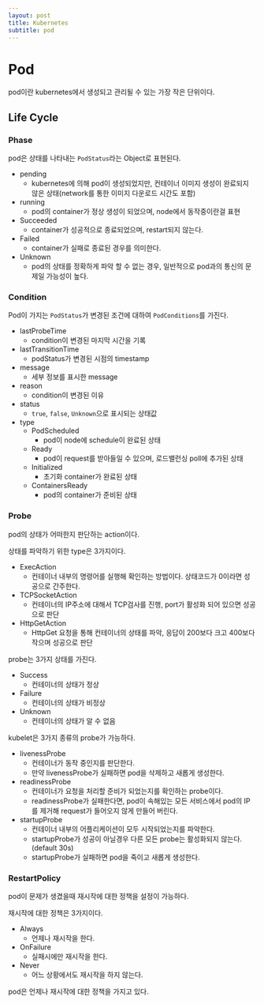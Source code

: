 ```yaml
---
layout: post
title: Kubernetes
subtitle: pod
---
```

# Pod
pod이란 kubernetes에서 생성되고 관리될 수 있는 가장 작은 단위이다.

## Life Cycle

### Phase
pod은 상태를 나타내는 `PodStatus`라는 Object로 표현된다.

- pending
    - kubernetes에 의해 pod이 생성되었지만, 컨테이너 이미지 생성이 완료되지 않은 상태(network를 통한 이미지 다운로드 시간도 포함)
- running
    - pod의 container가 정상 생성이 되었으며, node에서 동작중이란걸 표현
- Succeeded
    - container가 성공적으로 종료되었으며, restart되지 않는다.
- Failed
    - container가 실패로 종료된 경우를 의미한다.
- Unknown
    - pod의 상태를 정확하게 파악 할 수 없는 경우, 일반적으로 pod과의 통신의 문제일 가능성이 높다.
    
### Condition
Pod이 가지는 `PodStatus`가 변경된 조건에 대하여 `PodConditions`를 가진다.
- lastProbeTime
    - condition이 변경된 마지막 시간을 기록
- lastTransitionTime
    - podStatus가 변경된 시점의 timestamp
- message
    - 세부 정보를 표시한 message
- reason
    - condition이 변경된 이유 
- status
    - `true`, `false`, `Unknown`으로 표시되는 상태값
- type
    - PodScheduled
        - pod이 node에 schedule이 완료된 상태
    - Ready
        - pod이 request를 받아들일 수 있으며, 로드밸런싱 poll에 추가된 상태
    - Initialized
        - 초기화 container가 완료된 상태
    - ContainersReady
        - pod의 container가 준비된 상태

### Probe
pod의 상태가 어떠한지 판단하는 action이다.

상태를 파악하기 위한 type은 3가지이다. 
- ExecAction
    - 컨테이너 내부의 명령어를 실행해 확인하는 방법이다. 상태코드가 0이라면 성공으로 간주한다.
- TCPSocketAction
    - 컨테이너의 IP주소에 대해서 TCP검사를 진행, port가 활성화 되어 있으면 성공으로 판단
- HttpGetAction
    - HttpGet 요청을 통해 컨테이너의 상태를 파악, 응답이 200보다 크고 400보다 작으며 성공으로 판단
    
probe는 3가지 상태를 가진다.
- Success
    - 컨테이너의 상태가 정상
- Failure
    - 컨테이너의 상태가 비정상
- Unknown
    - 컨테이너의 상태가 알 수 없음
    
kubelet은 3가지 종류의 probe가 가능하다.
- livenessProbe
    - 컨테이너가 동작 중인지를 판단한다.
    - 만약 livenessProbe가 실패하면 pod을 삭제하고 새롭게 생성한다.
- readinessProbe
    - 컨테이너가 요청을 처리할 준비가 되었는지를 확인하는 probe이다.
    - readinessProbe가 실패한다면, pod이 속해있는 모든 서비스에서 pod의 IP를 제거해 request가 들어오지 않게 만들어 버린다.
- startupProbe
    - 컨테이너 내부의 어플리케이션이 모두 시작되었는지를 파악한다.
    - startupProbe가 성공이 아닐경우 다른 모든 probe는 활성화되지 않는다.(default 30s)
    - startupProbe가 실패하면 pod을 죽이고 새롭게 생성한다.
    
### RestartPolicy
pod이 문제가 생겼을때 재시작에 대한 정책을 설정이 가능하다.

재시작에 대한 정책은 3가지이다. 
- Always
    - 언제나 재시작을 한다.
- OnFailure
    - 실패시에만 재시작을 한다.
- Never
    - 어느 상황에서도 재시작을 하지 않는다.

pod은 언제나 재시작에 대한 정책을 가지고 있다.


